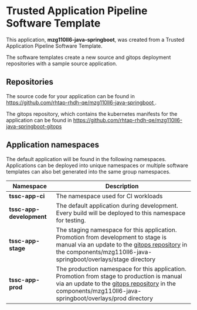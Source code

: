 # Trusted Application Pipeline Software Template

This application, **mzg110ll6-java-springboot**, was created from a Trusted Application Pipeline Software Template.

The software templates create a new source and gitops deployment repositories with a sample source application. 

## Repositories

The source code for your application can be found in [https://github.com/rhtap-rhdh-qe/mzg110ll6-java-springboot ](https://github.com/rhtap-rhdh-qe/mzg110ll6-java-springboot ).
 
The gitops repository, which contains the kubernetes manifests for the application can be found in 
[https://github.com/rhtap-rhdh-qe/mzg110ll6-java-springboot-gitops ](https://github.com/rhtap-rhdh-qe/mzg110ll6-java-springboot-gitops ) 

## Application namespaces 

The default application will be found in the following namespaces. Applications can be deployed into unique namespaces or multiple software templates can also bet generated into the same group namespaces.  

|  Namespace   |  Description   |  
| -------- | -------- |
| **tssc-app-ci** | The namespace used for CI workloads |
| **tssc-app-development** | The default application during development. Every build will be deployed to this namespace for testing. |
| **tssc-app-stage** | The staging namespace for this application. Promotion from development to stage is manual via an update to the [gitops repository](https://github.com/rhtap-rhdh-qe/mzg110ll6-java-springboot-gitops ) in the components/mzg110ll6-java-springboot/overlays/stage directory |
| **tssc-app-prod** | The production namespace for this application. Promotion from stage to production is manual via an update to the [gitops repository](https://github.com/rhtap-rhdh-qe/mzg110ll6-java-springboot-gitops ) in the components/mzg110ll6-java-springboot/overlays/prod directory |